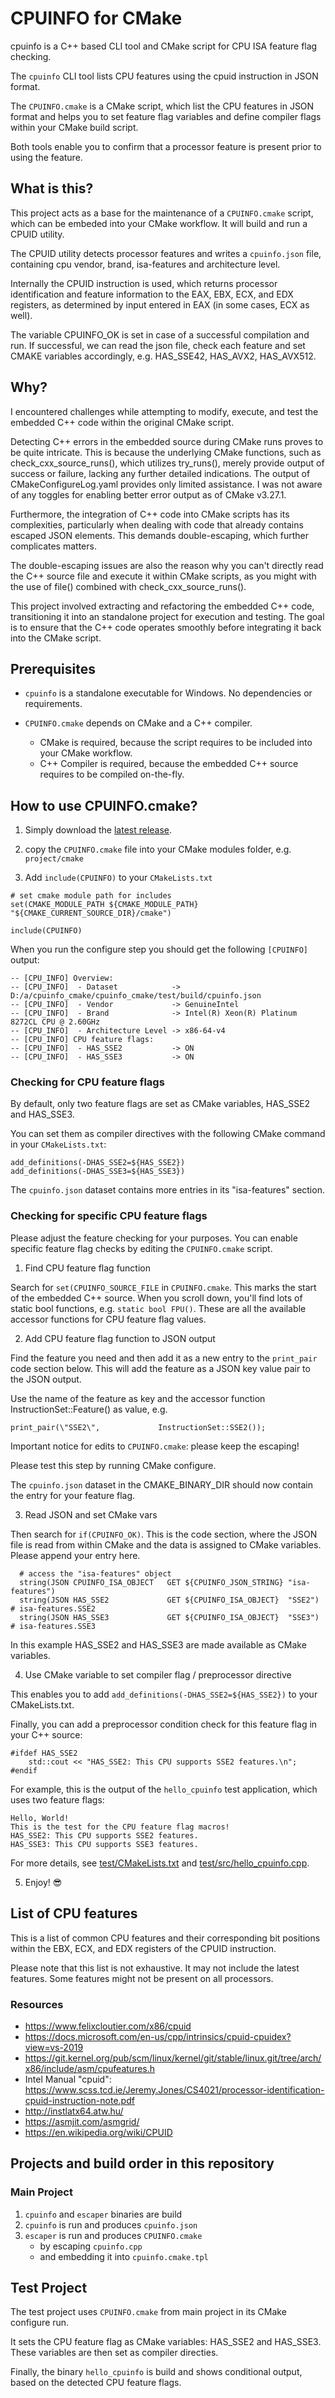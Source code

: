 # CPUINFO for CMake

cpuinfo is a C++ based CLI tool and CMake script for CPU ISA feature flag checking.

The `cpuinfo` CLI tool lists CPU features using the cpuid instruction in JSON format.

The `CPUINFO.cmake` is a CMake script, which list the CPU features in JSON format and
helps you to set feature flag variables and define compiler flags within your CMake build script.

Both tools enable you to confirm that a processor feature is present prior to using the feature.

## What is this?

This project acts as a base for the maintenance of a `CPUINFO.cmake` script,
which can be embeded into your CMake workflow. It will build and run a CPUID utility.

The CPUID utility detects processor features and writes a `cpuinfo.json` file,
containing cpu vendor, brand, isa-features and architecture level.

Internally the CPUID instruction is used, which returns processor identification
and feature information to the EAX, EBX, ECX, and EDX registers,
as determined by input entered in EAX (in some cases, ECX as well).

The variable CPUINFO_OK is set in case of a successful compilation and run.
If successful, we can read the json file, check each feature
and set CMAKE variables accordingly, e.g. HAS_SSE42, HAS_AVX2, HAS_AVX512.

## Why?

I encountered challenges while attempting to modify, execute, and test the
embedded C++ code within the original CMake script.

Detecting C++ errors in the embedded source during CMake runs proves to be quite intricate.
This is because the underlying CMake functions, such as check_cxx_source_runs(),
which utilizes try_runs(), merely provide output of success or failure, lacking
any further detailed indications.
The output of CMakeConfigureLog.yaml provides only limited assistance.
I was not aware of any toggles for enabling better error output as of CMake v3.27.1.

Furthermore, the integration of C++ code into CMake scripts has its complexities,
particularly when dealing with code that already contains escaped JSON elements.
This demands double-escaping, which further complicates matters.

The double-escaping issues are also the reason why you can't
directly read the C++ source file and execute it within CMake scripts,
as you might with the use of file() combined with check_cxx_source_runs().

This project involved extracting and refactoring the embedded C++ code,
transitioning it into an standalone project for execution and testing.
The goal is to ensure that the C++ code operates smoothly before integrating
it back into the CMake script.

## Prerequisites

- `cpuinfo` is a standalone executable for Windows. No dependencies or requirements.

- `CPUINFO.cmake` depends on CMake and a C++ compiler.
   - CMake is required, because the script requires to be included into your CMake workflow.
   - C++ Compiler is required, because the embedded C++ source requires to be compiled on-the-fly.

## How to use CPUINFO.cmake?

1. Simply download the [latest release](https://github.com/jakoch/cpuinfo_cmake/releases/latest).

2. copy the `CPUINFO.cmake` file into your CMake modules folder, e.g. `project/cmake`

3. Add `include(CPUINFO)` to your `CMakeLists.txt`

```
# set cmake module path for includes
set(CMAKE_MODULE_PATH ${CMAKE_MODULE_PATH} "${CMAKE_CURRENT_SOURCE_DIR}/cmake")

include(CPUINFO)
```

When you run the configure step you should get the following `[CPUINFO]` output:

```
-- [CPU_INFO] Overview:
-- [CPU_INFO]  - Dataset            -> D:/a/cpuinfo_cmake/cpuinfo_cmake/test/build/cpuinfo.json
-- [CPU_INFO]  - Vendor             -> GenuineIntel
-- [CPU_INFO]  - Brand              -> Intel(R) Xeon(R) Platinum 8272CL CPU @ 2.60GHz
-- [CPU_INFO]  - Architecture Level -> x86-64-v4
-- [CPU_INFO] CPU feature flags:
-- [CPU_INFO]  - HAS_SSE2           -> ON
-- [CPU_INFO]  - HAS_SSE3           -> ON
```

### Checking for CPU feature flags

By default, only two feature flags are set as CMake variables, HAS_SSE2 and HAS_SSE3.

You can set them as compiler directives with the following CMake command in your `CMakeLists.txt`:

```
add_definitions(-DHAS_SSE2=${HAS_SSE2})
add_definitions(-DHAS_SSE3=${HAS_SSE3})
```

The `cpuinfo.json` dataset contains more entries in its "isa-features" section.

### Checking for specific CPU feature flags

Please adjust the feature checking for your purposes.
You can enable specific feature flag checks by editing the `CPUINFO.cmake` script.

1. Find CPU feature flag function

Search for `set(CPUINFO_SOURCE_FILE` in `CPUINFO.cmake`. This marks the start of the embedded C++ source.
When you scroll down, you'll find lots of static bool functions, e.g. `static bool FPU()`.
These are all the available accessor functions for CPU feature flag values.

2. Add CPU feature flag function to JSON output

Find the feature you need and then add it as a new entry to the `print_pair` code section below.
This will add the feature as a JSON key value pair to the JSON output.

Use the name of the feature as key and the accessor function InstructionSet::Feature() as value, e.g.

```
print_pair(\"SSE2\",             InstructionSet::SSE2());
```

Important notice for edits to `CPUINFO.cmake`: please keep the escaping!

Please test this step by running CMake configure.

The `cpuinfo.json` dataset in the CMAKE_BINARY_DIR should now contain the entry for your feature flag.

3. Read JSON and set CMake vars

Then search for `if(CPUINFO_OK)`. This is the code section, where the JSON file
is read from within CMake and the data is assigned to CMake variables.
Please append your entry here.

```
  # access the "isa-features" object
  string(JSON CPUINFO_ISA_OBJECT   GET ${CPUINFO_JSON_STRING} "isa-features")
  string(JSON HAS_SSE2             GET ${CPUINFO_ISA_OBJECT}  "SSE2") # isa-features.SSE2
  string(JSON HAS_SSE3             GET ${CPUINFO_ISA_OBJECT}  "SSE3") # isa-features.SSE3
```

In this example HAS_SSE2 and HAS_SSE3 are made available as CMake variables.

4. Use CMake variable to set compiler flag / preprocessor directive

This enables you to add `add_definitions(-DHAS_SSE2=${HAS_SSE2})` to your CMakeLists.txt.

Finally, you can add a preprocessor condition check for this feature flag in your C++ source:

```
#ifdef HAS_SSE2
    std::cout << "HAS_SSE2: This CPU supports SSE2 features.\n";
#endif
```

For example, this is the output of the `hello_cpuinfo` test application, which uses two feature flags:

```
Hello, World!
This is the test for the CPU feature flag macros!
HAS_SSE2: This CPU supports SSE2 features.
HAS_SSE3: This CPU supports SSE3 features.
```

For more details, see [test/CMakeLists.txt](test/CMakeLists.txt) and [test/src/hello_cpuinfo.cpp](test/src/hello_cpuinfo.cpp).

5. Enjoy! 😎

## List of CPU features

This is a list of common CPU features and their corresponding bit positions within
the EBX, ECX, and EDX registers of the CPUID instruction.

Please note that this list is not exhaustive. It may not include the latest features.
Some features might not be present on all processors.

### Resources

- <https://www.felixcloutier.com/x86/cpuid>
- <https://docs.microsoft.com/en-us/cpp/intrinsics/cpuid-cpuidex?view=vs-2019>
- <https://git.kernel.org/pub/scm/linux/kernel/git/stable/linux.git/tree/arch/x86/include/asm/cpufeatures.h>
- Intel Manual "cpuid": <https://www.scss.tcd.ie/Jeremy.Jones/CS4021/processor-identification-cpuid-instruction-note.pdf>
- http://instlatx64.atw.hu/
- https://asmjit.com/asmgrid/
- https://en.wikipedia.org/wiki/CPUID

## Projects and build order in this repository

### Main Project

1. `cpuinfo` and `escaper` binaries are build
2. `cpuinfo` is run and produces `cpuinfo.json`
3. `escaper` is run and produces `CPUINFO.cmake`
     - by escaping `cpuinfo.cpp`
     - and embedding it into `cpuinfo.cmake.tpl`

## Test Project

The test project uses `CPUINFO.cmake` from main project in its CMake configure run.

It sets the CPU feature flag as CMake variables: HAS_SSE2 and HAS_SSE3.
These variables are then set as compiler directies.

Finally, the binary `hello_cpuinfo` is build and shows conditional output,
based on the detected CPU feature flags.
